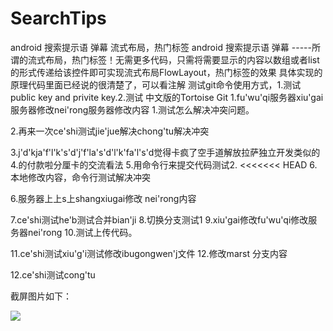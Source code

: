 # SearchTips
android 搜索提示语 弹幕 流式布局，热门标签
android 搜索提示语 弹幕 -----所谓的流式布局，热门标签！无需更多代码，只需将需要显示的内容以数组或者list的形式传递给该控件即可实现流式布局FlowLayout，热门标签的效果
具体实现的原理代码里面已经说的很清楚了，可以看注解
测试git命令使用方式，1.测试public key and privite key.2.测试 中文版的Tortoise Git
1.fu'wu'qi服务器xiu'gai服务器修改nei'rong服务器修改内容 
1.测试怎么解决冲突问题。

2.再来一次ce'shi测试jie'jue解决chong'tu解决冲突  

3.j'd'kja'f'l'k's'd'j'f'la's'd'l'k'fa'l's'd觉得卡疯了空手道解放拉萨独立开发类似的
4.的付款啦分厘卡的交流看法
5.用命令行来提交代码测试2.
<<<<<<< HEAD
6.本地修改内容，命令行测试解决冲突

6.服务器上上s上shangxiugai修改  nei'rong内容

7.ce'shi测试he'b测试合并bian'ji
8.切换分支测试1
9.xiu'gai修改fu'wu'qi修改服务器nei'rong
10.测试上传代码。

11.ce'shi测试xiu'g'i测试修改ibugongwen'j文件
12.修改marst 分支内容

12.ce'shi测试cong'tu

截屏图片如下：

![](https://github.com/xujinping/SearchTips/blob/master/app/src/main/raw/screenShot.png)
